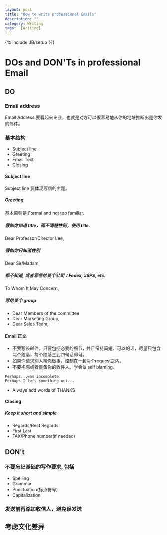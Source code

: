 ```yaml
---
layout: post
title: "How to write professional Emails"
description: ""
category: Writing
tags:  [Writing]
---
```

{% include JB/setup %}

# DOs and DON'Ts in professional Email

## DO

### Email address

Email Address 要看起来专业，也就是对方可以很容易地从你的地址推断出是你发的邮件。

### 基本结构

+ Subject line
+ Greeting
+ Email Text
+ Closing

#### Subject line

Subject line 要体现写信的主题。

##### Greeting

基本原则是 Formal and not too familiar.

##### 假如你知道 title，而不清楚性别，使用 title.

Dear Professor/Director Lee,

##### 假如你只知道性别

Dear Sir/Madam,

##### 都不知道, 或者写信给某个公司：Fedex, USPS, etc.

To Whom It May Concern,

##### 写给某个 group

+ Dear Members of the committee
+ Dear Marketing Group,
+ Dear Sales Team,

#### Email 正文

+ 不要写长邮件，只要包括必要的细节，并且保持简短。可以的话，尽量只包含两个段落，每个段落三到四句话即可。
+ 如果你请求别人帮你做事，控制在一到两个request之内。
+ 不要抱怨或者责备你的收件人。学会做 self blaming.

```
Perhaps...was incomplete
Perhaps I left something out...
```

+ Always add words of THANKS

#### Closing

##### Keep it short and simple

+ Regards/Best Regards
+ First Last
+ FAX/Phone number(if needed)

## DON't

### 不要忘记基础的写作要求, 包括

+ Spelling
+ Grammar
+ Punctuation(标点符号)
+ Capitalization

### 发送前再添加收信人，避免误发送

## 考虑文化差异
